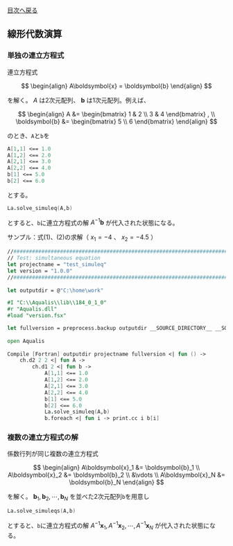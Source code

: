 [目次へ戻る](index.md)
## 線形代数演算

### 単独の連立方程式

連立方程式

$$
\begin{align}
A\boldsymbol{x} = \boldsymbol{b}
\end{align}
$$

を解く。 $A$ は2次元配列、 $\boldsymbol{b}$ は1次元配列。例えば、

$$
\begin{align}
A &=
\begin{bmatrix}
1 & 2 \\
3 & 4 
\end{bmatrix}
,
\\
\boldsymbol{b} &=
\begin{bmatrix}
5 \\
6 
\end{bmatrix}
\end{align}
$$

のとき、`A`と`b`を

```fsharp
A[1,1] <== 1.0
A[1,2] <== 2.0
A[2,1] <== 3.0
A[2,2] <== 4.0
b[1] <== 5.0
b[2] <== 6.0
```

とする。

```fsharp
La.solve_simuleq(A,b)
```

とすると、`b`に連立方程式の解 $A^{-1}\boldsymbol{b}$ が代入された状態になる。

サンプル：式(1)、(2)の求解（ $x_1=-4$ 、 $x_2=-4.5$ ）

```fsharp
//#############################################################################
// Test: simultaneous equation
let projectname = "test_simuleq"
let version = "1.0.0"
//#############################################################################
 
let outputdir = @"C:\home\work"

#I "C:\\Aqualis\\lib\\184_0_1_0"
#r "Aqualis.dll"
#load "version.fsx"

let fullversion = preprocess.backup outputdir __SOURCE_DIRECTORY__ __SOURCE_FILE__ projectname version
 
open Aqualis
 
Compile [Fortran] outputdir projectname fullversion <| fun () ->
    ch.d2 2 2 <| fun A ->
        ch.d1 2 <| fun b ->
            A[1,1] <== 1.0
            A[1,2] <== 2.0
            A[2,1] <== 3.0
            A[2,2] <== 4.0
            b[1] <== 5.0
            b[2] <== 6.0
            La.solve_simuleq(A,b)
            b.foreach <| fun i -> print.cc i b[i]
```

### 複数の連立方程式の解

係数行列が同じ複数の連立方程式

$$
\begin{align}
A\boldsymbol{x}_1 &= \boldsymbol{b}_1 \\
A\boldsymbol{x}_2 &= \boldsymbol{b}_2 \\
&\vdots \\
A\boldsymbol{x}_N &= \boldsymbol{b}_N
\end{align}
$$

を解く。 $\boldsymbol{b}_1, \boldsymbol{b}_2, \cdots, \boldsymbol{b}_N$ を並べた2次元配列`b`を用意し

```fsharp
La.solve_simuleqs(A,b)
```

とすると、`b`に連立方程式の解 $A^{-1}\boldsymbol{x}_1, A^{-1}\boldsymbol{x}_2, \cdots, A^{-1}\boldsymbol{x}_N$ が代入された状態になる。
